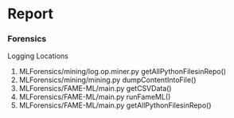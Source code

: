 # Report

### Forensics

Logging Locations

1. MLForensics/mining/log.op.miner.py getAllPythonFilesinRepo()
2. MLForensics/mining/mining.py dumpContentIntoFile()
3. MLForensics/FAME-ML/main.py getCSVData()
4. MLForensics/FAME-ML/main.py runFameML()
5. MLForensics/FAME-ML/main.py getAllPythonFilesinRepo()
